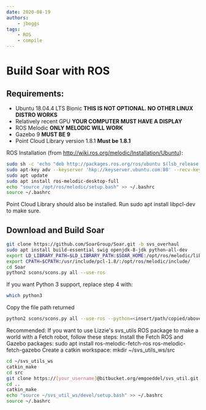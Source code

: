 ```yaml
---
date: 2020-08-19 
authors: 
    - jboggs
tags:
    - ROS
    - compile
---
```


<!-- old URL: https://soar.eecs.umich.edu/forum/help/sml/287-build-soar-with-ros -->

# Build Soar with ROS

## Requirements:

- Ubuntu 18.04.4 LTS Bionic **THIS IS NOT OPTIONAL. NO OTHER LINUX DISTRO WORKS**
- Relatively recent GPU **YOUR COMPUTER MUST HAVE A DISPLAY**
- ROS Melodic **ONLY MELODIC WILL WORK**
- Gazebo 9 **MUST BE 9**
- Point Cloud Library version 1.8.1 **Must be 1.8.1**

ROS Installation (from <http://wiki.ros.org/melodic/Installation/Ubuntu>):

```Bash
sudo sh -c 'echo "deb http://packages.ros.org/ros/ubuntu $(lsb_release -sc) main" > /etc/apt/sources.list.d/ros-latest.list'
sudo apt-key adv --keyserver 'hkp://keyserver.ubuntu.com:80' --recv-key C1CF6E31E6BADE8868B172B4F42ED6FBAB17C654
sudo apt update
sudo apt install ros-melodic-desktop-full
echo "source /opt/ros/melodic/setup.bash" >> ~/.bashrc
source ~/.bashrc
```

Point Cloud Library should also be installed. Run sudo apt install libpcl-dev to make sure.

## Download and Build Soar 

```Bash
git clone https://github.com/SoarGroup/Soar.git -b svs_overhaul
sudo apt install build-essential swig openjdk-8-jdk python-all-dev
export LD_LIBRARY_PATH=$LD_LIBRARY_PATH:$SOAR_HOME:/opt/ros/melodic/lib/
export CPATH=$CPATH:/usr/include/pcl-1.8/:/opt/ros/melodic/include/
cd Soar
python2 scons/scons.py all --use-ros
```

If you want Python 3 support, replace step 4 with:

```Bash
which python3
```

Copy the file path returned
```Bash
python2 scons/scons.py all --use-ros --python=<insert/path/copied/above>
```

Recommended: If you want to use Lizzie's svs_utils ROS package to make a world
with a Fetch robot, follow these steps: Install the Fetch ROS and Gazebo
packages: sudo apt install ros-melodic-fetch-ros ros-melodic-fetch-gazebo Create
a catkin workspace: mkdir ~/svs_utils_ws/src

```Bash
cd ~/svs_utils_ws
catkin_make
cd src
git clone https://[your_username]@bitbucket.org/emgoeddel/svs_util.git (Ask Lizzie for access to the Bitbucket)
cd ..
catkin_make
echo "source ~/svs_util_ws/devel/setup.bash" >> ~/.bashrc
source ~/.bashrc
```
